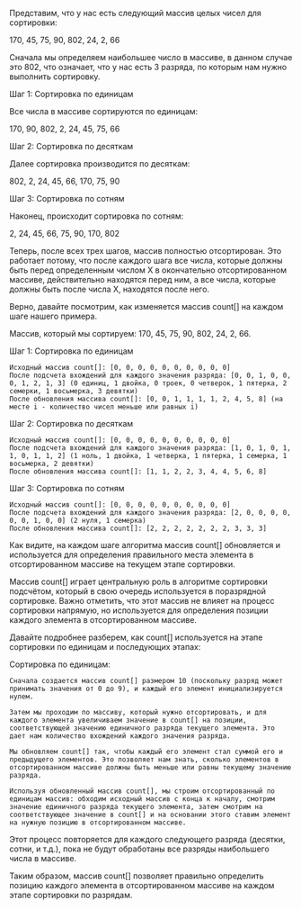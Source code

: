 Представим, что у нас есть следующий массив целых чисел для сортировки:

170, 45, 75, 90, 802, 24, 2, 66

Сначала мы определяем наибольшее число в массиве, в данном случае это 802, что означает, что у нас есть 3 разряда, по которым нам нужно выполнить сортировку.

Шаг 1: Сортировка по единицам

Все числа в массиве сортируются по единицам:

170, 90, 802, 2, 24, 45, 75, 66

Шаг 2: Сортировка по десяткам

Далее сортировка производится по десяткам:

802, 2, 24, 45, 66, 170, 75, 90

Шаг 3: Сортировка по сотням

Наконец, происходит сортировка по сотням:

2, 24, 45, 66, 75, 90, 170, 802

Теперь, после всех трех шагов, массив полностью отсортирован. Это работает потому, что после каждого шага все числа, которые должны быть перед определенным числом X в окончательно отсортированном массиве, действительно находятся перед ним, а все числа, которые должны быть после числа X, находятся после него.

Верно, давайте посмотрим, как изменяется массив count[] на каждом шаге нашего примера.

Массив, который мы сортируем: 170, 45, 75, 90, 802, 24, 2, 66.

Шаг 1: Сортировка по единицам

    Исходный массив count[]: [0, 0, 0, 0, 0, 0, 0, 0, 0, 0]
    После подсчета вхождений для каждого значения разряда: [0, 0, 1, 0, 0, 0, 1, 2, 1, 3] (0 единиц, 1 двойка, 0 троек, 0 четверок, 1 пятерка, 2 семерки, 1 восьмерка, 3 девятки)
    После обновления массива count[]: [0, 0, 1, 1, 1, 1, 2, 4, 5, 8] (на месте i - количество чисел меньше или равных i)

Шаг 2: Сортировка по десяткам

    Исходный массив count[]: [0, 0, 0, 0, 0, 0, 0, 0, 0, 0]
    После подсчета вхождений для каждого значения разряда: [1, 0, 1, 0, 1, 1, 0, 1, 1, 2] (1 ноль, 1 двойка, 1 четверка, 1 пятерка, 1 семерка, 1 восьмерка, 2 девятки)
    После обновления массива count[]: [1, 1, 2, 2, 3, 4, 4, 5, 6, 8]

Шаг 3: Сортировка по сотням

    Исходный массив count[]: [0, 0, 0, 0, 0, 0, 0, 0, 0, 0]
    После подсчета вхождений для каждого значения разряда: [2, 0, 0, 0, 0, 0, 0, 1, 0, 0] (2 нуля, 1 семерка)
    После обновления массива count[]: [2, 2, 2, 2, 2, 2, 2, 3, 3, 3]

Как видите, на каждом шаге алгоритма массив count[] обновляется и используется для определения правильного места элемента в отсортированном массиве на текущем этапе сортировки.

Массив count[] играет центральную роль в алгоритме сортировки подсчётом, который в свою очередь используется в поразрядной сортировке. Важно отметить, что этот массив не влияет на процесс сортировки напрямую, но используется для определения позиции каждого элемента в отсортированном массиве.

Давайте подробнее разберем, как count[] используется на этапе сортировки по единицам и последующих этапах:

Сортировка по единицам:

    Сначала создается массив count[] размером 10 (поскольку разряд может принимать значения от 0 до 9), и каждый его элемент инициализируется нулем.

    Затем мы проходим по массиву, который нужно отсортировать, и для каждого элемента увеличиваем значение в count[] на позиции, соответствующей значению единичного разряда текущего элемента. Это дает нам количество вхождений каждого значения разряда.

    Мы обновляем count[] так, чтобы каждый его элемент стал суммой его и предыдущего элементов. Это позволяет нам знать, сколько элементов в отсортированном массиве должны быть меньше или равны текущему значению разряда.

    Используя обновленный массив count[], мы строим отсортированный по единицам массив: обходим исходный массив с конца к началу, смотрим значение единичного разряда текущего элемента, затем смотрим на соответствующее значение в count[] и на основании этого ставим элемент на нужную позицию в отсортированном массиве.

Этот процесс повторяется для каждого следующего разряда (десятки, сотни, и т.д.), пока не будут обработаны все разряды наибольшего числа в массиве.

Таким образом, массив count[] позволяет правильно определить позицию каждого элемента в отсортированном массиве на каждом этапе сортировки по разрядам.